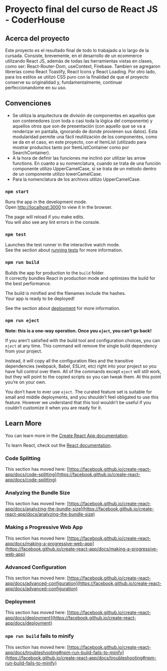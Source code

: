 # Proyecto final del curso de React JS - CoderHouse

## Acerca del proyecto
Este proyecto es el resultado final de todo lo trabajado a lo largo de la cursada. Consiste, brevemente, en el desarrollo de un ecommerce utilizando React JS, además de todas las herramientas vistas en clases, como ser: React-Router-Dom, useContext, Firebase. Tambien se agregaron librerias como React Toastify, React Icons y React Loading. Por otro lado, para los estilos se utilizó CSS puro con la finalidad de que el proyecto conserve su originalidad y, fundamentalmente, continuar perfeccionandome en su uso. 


## Convenciones

* Se utiliza la arquitectura de división de componentes en aquellos que son contenedores (con toda o casi toda la lógica del componente) y aquellos otros que son de presentación (con aquello que se va a renderizar en pantalla, ignorando de donde provienen sus datos). Esta modularidad permite una fácil reutilización de los componentes, como se da en el caso, en este proyecto, con el ItemList (utilizado para mostrar productos tanto por ItemListContainer como por SearchContainer).
* A la hora de definir las funciones me inclinó por utilizar las arrow functions. En cuanto a su nomenclatura, cuando se trata de una función componente utilizo UpperCamelCase, si se trata de un método dentro de un componente utilizo lowerCamelCase.
* Para la nomenclatura de los archivos utilizo UpperCamelCase.

### `npm start`

Runs the app in the development mode.\
Open [http://localhost:3000](http://localhost:3000) to view it in the browser.

The page will reload if you make edits.\
You will also see any lint errors in the console.

### `npm test`

Launches the test runner in the interactive watch mode.\
See the section about [running tests](https://facebook.github.io/create-react-app/docs/running-tests) for more information.

### `npm run build`

Builds the app for production to the `build` folder.\
It correctly bundles React in production mode and optimizes the build for the best performance.

The build is minified and the filenames include the hashes.\
Your app is ready to be deployed!

See the section about [deployment](https://facebook.github.io/create-react-app/docs/deployment) for more information.

### `npm run eject`

**Note: this is a one-way operation. Once you `eject`, you can’t go back!**

If you aren’t satisfied with the build tool and configuration choices, you can `eject` at any time. This command will remove the single build dependency from your project.

Instead, it will copy all the configuration files and the transitive dependencies (webpack, Babel, ESLint, etc) right into your project so you have full control over them. All of the commands except `eject` will still work, but they will point to the copied scripts so you can tweak them. At this point you’re on your own.

You don’t have to ever use `eject`. The curated feature set is suitable for small and middle deployments, and you shouldn’t feel obligated to use this feature. However we understand that this tool wouldn’t be useful if you couldn’t customize it when you are ready for it.

## Learn More

You can learn more in the [Create React App documentation](https://facebook.github.io/create-react-app/docs/getting-started).

To learn React, check out the [React documentation](https://reactjs.org/).

### Code Splitting

This section has moved here: [https://facebook.github.io/create-react-app/docs/code-splitting](https://facebook.github.io/create-react-app/docs/code-splitting)

### Analyzing the Bundle Size

This section has moved here: [https://facebook.github.io/create-react-app/docs/analyzing-the-bundle-size](https://facebook.github.io/create-react-app/docs/analyzing-the-bundle-size)

### Making a Progressive Web App

This section has moved here: [https://facebook.github.io/create-react-app/docs/making-a-progressive-web-app](https://facebook.github.io/create-react-app/docs/making-a-progressive-web-app)

### Advanced Configuration

This section has moved here: [https://facebook.github.io/create-react-app/docs/advanced-configuration](https://facebook.github.io/create-react-app/docs/advanced-configuration)

### Deployment

This section has moved here: [https://facebook.github.io/create-react-app/docs/deployment](https://facebook.github.io/create-react-app/docs/deployment)

### `npm run build` fails to minify

This section has moved here: [https://facebook.github.io/create-react-app/docs/troubleshooting#npm-run-build-fails-to-minify](https://facebook.github.io/create-react-app/docs/troubleshooting#npm-run-build-fails-to-minify)
